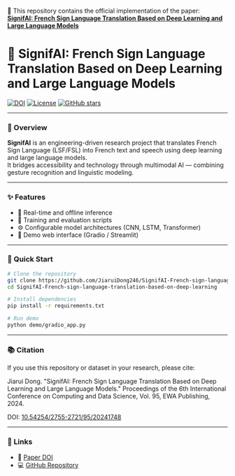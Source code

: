 📘 This repository contains the official implementation of the paper:  
[**SignifAI: French Sign Language Translation Based on Deep Learning and Large Language Models**](https://doi.org/10.54254/2755-2721/95/20241748)

# 🤟 SignifAI: French Sign Language Translation Based on Deep Learning and Large Language Models

[![DOI](https://img.shields.io/badge/DOI-10.54254%2F2755--2721%2F95%2F20241748-blue)](https://doi.org/10.54254/2755-2721/95/20241748)
[![License](https://img.shields.io/badge/License-MIT-green.svg)](LICENSE)
[![GitHub stars](https://img.shields.io/github/stars/JiaruiDong246/SignifAI-French-sign-language-translation-based-on-deep-learning?style=social)](https://github.com/JiaruiDong246/SignifAI-French-sign-language-translation-based-on-deep-learning/stargazers)

---

### 🧩 Overview
**SignifAI** is an engineering-driven research project that translates French Sign Language (LSF/FSL) into French text and speech using deep learning and large language models.  
It bridges accessibility and technology through multimodal AI — combining gesture recognition and linguistic modeling.

---

### ✨ Features
- 🎥 Real-time and offline inference  
- 🧩 Training and evaluation scripts  
- ⚙️ Configurable model architectures (CNN, LSTM, Transformer)  
- 💬 Demo web interface (Gradio / Streamlit)

---

### 🚀 Quick Start
```bash
# Clone the repository
git clone https://github.com/JiaruiDong246/SignifAI-French-sign-language-translation-based-on-deep-learning
cd SignifAI-French-sign-language-translation-based-on-deep-learning

# Install dependencies
pip install -r requirements.txt

# Run demo
python demo/gradio_app.py
```

--- 

### 📚 Citation
If you use this repository or dataset in your research, please cite:

Jiarui Dong. "SignifAI: French Sign Language Translation Based on Deep Learning and Large Language Models."
Proceedings of the 6th International Conference on Computing and Data Science, Vol. 95, EWA Publishing, 2024.

DOI: [10.54254/2755-2721/95/20241748](https://doi.org/10.54254/2755-2721/95/20241748) 

---

### 🔗 Links 
- 📄 [Paper DOI](https://doi.org/10.54254/2755-2721/95/20241748)
- 💻 [GitHub Repository](https://github.com/JiaruiDong246/SignifAI-French-sign-language-translation-based-on-deep-learning)

